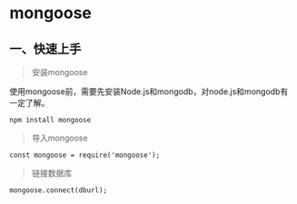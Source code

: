 # mongoose

## 一、快速上手

> 安装mongoose

使用mongoose前，需要先安装Node.js和mongodb，对node.js和mongodb有一定了解。

```
npm install mongoose
```

> 导入mongoose

```
const mongoose = require('mongoose');
```

> 链接数据库

```
mongoose.connect(dburl);
```

